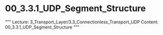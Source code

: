 # 00_3.3.1_UDP_Segment_Structure

"""
Lecture: 3_Transport_Layer/3.3_Connectionless_Transport_UDP
Content: 00_3.3.1_UDP_Segment_Structure
"""

